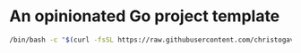# An opinionated Go project template

```bash
/bin/bash -c "$(curl -fsSL https://raw.githubusercontent.com/christogav/go-proj/HEAD/install.sh)"
```
